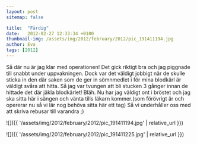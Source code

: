 ```yaml
---
layout: post
sitemap: false

title:  "Färdig"
date:   2012-02-27 12:33:34 +0100
thumbnail-img: /assets/img/2012/february/2012/pic_191411194.jpg
author: Eva
tags: [2012]
---
```


Så där nu är jag klar med operationen! Det gick riktigt bra och jag piggnade till snabbt under uppvakningen. Dock var det väldigt jobbigt när de skulle sticka in den där saken som de ger in sömnmedlet i för mina blodkärl är väldigt svåra att hitta. Så jag var tvungen att bli stucken 3 gånger innan de hittade det där jäkla blodkärlet! Bläh. Nu har jag väldigt ont i bröstet och jag ska sitta här i sängen och vänta tills läkarn kommer.(som förövrigt är och opererar nu så vi lär nog behöva sitta här ett tag) Så vi underhåller oss med att skriva rebusar till varandra ;)

![]({{ '/assets/img/2012/february/2012/pic_191411194.jpg'  | relative_url }})

![]({{ '/assets/img/2012/february/2012/pic_191411225.jpg'  | relative_url }})

